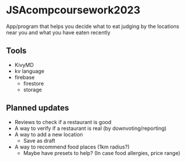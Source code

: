 # JSAcompcoursework2023

App/program that helps you decide what to eat judging by the locations near you and what you have eaten recently

## Tools

- KivyMD
- kv language
- firebase
  - firestore
  - storage

## Planned updates

- Reviews to check if a restaurant is good
- A way to verify if a restaurant is real (by downvoting/reporting)
- A way to add a new location
  - Save as draft
- A way to recommend food places (1km radius?)
  - Maybe have presets to help? (In case food allergies, price range)
